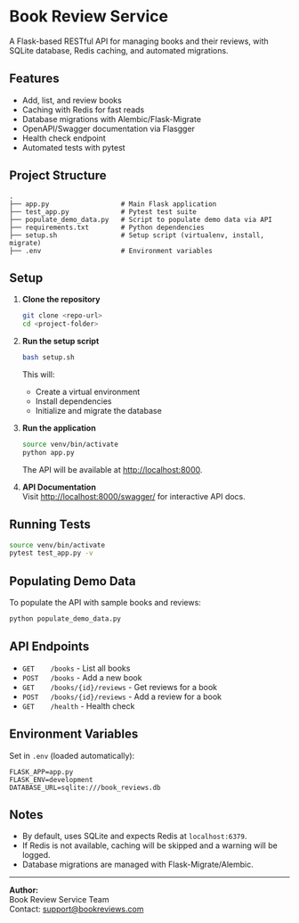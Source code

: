 # Book Review Service

A Flask-based RESTful API for managing books and their reviews, with SQLite database, Redis caching, and automated migrations.

## Features

- Add, list, and review books
- Caching with Redis for fast reads
- Database migrations with Alembic/Flask-Migrate
- OpenAPI/Swagger documentation via Flasgger
- Health check endpoint
- Automated tests with pytest

## Project Structure

```
.
├── app.py                  # Main Flask application
├── test_app.py             # Pytest test suite
├── populate_demo_data.py   # Script to populate demo data via API
├── requirements.txt        # Python dependencies
├── setup.sh                # Setup script (virtualenv, install, migrate)
├── .env                    # Environment variables
```

## Setup

1. **Clone the repository**  
   ```sh
   git clone <repo-url>
   cd <project-folder>
   ```

2. **Run the setup script**  
   ```sh
   bash setup.sh
   ```

   This will:
   - Create a virtual environment
   - Install dependencies
   - Initialize and migrate the database

3. **Run the application**  
   ```sh
   source venv/bin/activate
   python app.py
   ```

   The API will be available at [http://localhost:8000](http://localhost:8000).

4. **API Documentation**  
   Visit [http://localhost:8000/swagger/](http://localhost:8000/swagger/) for interactive API docs.

## Running Tests

```sh
source venv/bin/activate
pytest test_app.py -v
```

## Populating Demo Data

To populate the API with sample books and reviews:

```sh
python populate_demo_data.py
```

## API Endpoints

- `GET    /books`               - List all books
- `POST   /books`               - Add a new book
- `GET    /books/{id}/reviews`  - Get reviews for a book
- `POST   /books/{id}/reviews`  - Add a review for a book
- `GET    /health`              - Health check

## Environment Variables

Set in `.env` (loaded automatically):

```
FLASK_APP=app.py
FLASK_ENV=development
DATABASE_URL=sqlite:///book_reviews.db
```

## Notes

- By default, uses SQLite and expects Redis at `localhost:6379`.  
- If Redis is not available, caching will be skipped and a warning will be logged.
- Database migrations are managed with Flask-Migrate/Alembic.

---

**Author:**  
Book Review Service Team  
Contact: support@bookreviews.com